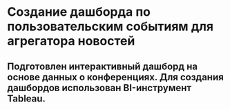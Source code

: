 # Создание дашборда по пользовательским событиям для агрегатора новостей
## Подготовлен интерактивный дашборд на основе данных о конференциях. Для создания дашбордов использован BI-инструмент Tableau.  
